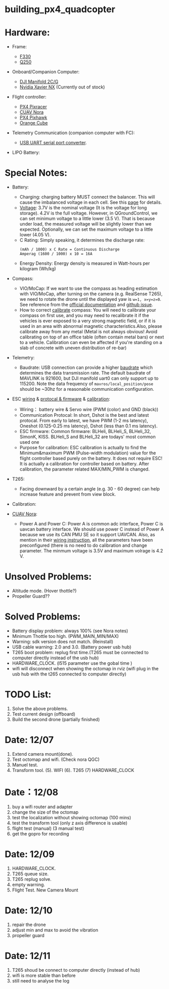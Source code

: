 # building_px4_quadcopter


# Hardware:
- Frame:
  - [F330](https://www.amazon.com/Quadcopter-Frame-Aircraft-Accessory-Integrated/dp/B07D6K51DY/ref=sr_1_2?keywords=f330&qid=1636421247&qsid=140-8186632-2531121&s=toys-and-games&sr=1-2&sres=B08L3JT2Q4%2CB07D6K51DY%2CB075DD16LK%2CB0824RHXZN%2CB085W3VM2K%2CB00P23TYW0%2CB08LSVCSZ4%2CB09FB1XF77%2CB017H7E3VK%2CB06ZZQL33X%2CB08PHTLFFS%2CB00YR6ZGHA%2CB00SYGBQGE%2CB09KQNQ6Z7%2CB09DK3K3HM%2CB09GN7CBT9%2CB08538X9LN%2CB08B5TQ8JL%2CB089ZDLV3K%2CB08T5VCKY1)
  - [Q250](https://hobbyking.com/en_us/hobbykingtm-totem-q250-quadcopter-kit.html)
- Onboard/Companion Computer: 
  - [DJI Manifold 2C/G](https://www.dji.com/manifold-2)
  - [Nvidia Xavier NX](https://store.nvidia.com/en-us/jetson/store/?page=1&limit=9&locale=en-us) (Currently out of stock)
- Flight controller: 
  - [PX4 Pixracer](https://docs.px4.io/v1.12/en/flight_controller/pixracer.html)
  - [CUAV Nora](https://docs.px4.io/v1.12/en/flight_controller/cuav_nora.html)
  - [PX4 Pixhawk](https://docs.px4.io/master/en/flight_controller/pixhawk4.html)
  - [Orange Cube](https://docs.px4.io/master/en/flight_controller/cubepilot_cube_orange.html)

- Telemetry Communication (companion computer with FC): 
  - [USB UART serial port converter](https://www.amazon.com/DSD-TECH-SH-U09C2-Debugging-Programming/dp/B07TXVRQ7V/ref=sr_1_3?crid=2ZVK4AYT03PDX&dchild=1&keywords=short+uart&qid=1635992461&qsid=144-8949687-4547914&sprefix=short+uart+%2Caps%2C73&sr=8-3&sres=B07J64TGS3%2CB07RBKCW3S%2CB07TXVRQ7V%2CB07R8BQYW1%2CB00LODGRV8%2CB00IJXZQ7C%2CB07D6LLX19%2CB07D9R5JFK%2CB01N47LXRA%2CB07R45QJVR%2CB00LZVEQEY%2CB08HLSS5T4%2CB075N82CDL%2CB08FBDTP5G%2CB07WX2DSVB%2CB014GZTCC6).

- LIPO Battery:
  

# Special Notes:
- Battery: 
  - Charging: charging battery MUST connect the balancer. This will cause the imbalanced voltage in each cell. See this [page](https://www.wattflyer.com/forums/showthread.php?t=31107) for details. 
  - [Voltage](https://www.quora.com/What-is-the-difference-between-the-nominal-voltage-of-3-7V-and-the-voltage-of-a-cell-of-4-2V-in-lithium-cells): 3.7V is the nominal voltage (It is the voltage for long storage).  4.2V is the full voltage. However, in QGroundControl, we can set minimum voltage to a little lower (3.5 V). That is because under load, the measured voltage will be slightly lower than we expected. Optionally, we can set the maximum voltage to a little lower (4.05 V).
  - C Rating: Simply speaking, it determines the discharge rate:
    ```
    (mAh / 1000) x C Rate = Continuous Discharge 
    Amperag (1600 / 1000) x 10 = 16A
    ```
  - Energy Density: Energy density is measured in Watt-hours per kilogram (Wh/kg)
- Compass: 
  - VIO/MoCap: If we want to use the compass as heading estimation with VIO/MoCap, after turning on the camera (e.g. RealSense T265), we need to rotate the drone until the displayed yaw is ```w=1, x=y=z=0```. See reference from the [official documentation](https://docs.px4.io/master/en/ros/external_position_estimation.html) and [github issue](https://github.com/Auterion/VIO/issues/16#issuecomment-856809595).
  - How to correct [calibrate](https://docs.px4.io/master/en/config/compass.html) compass: You will need to calibrate your compass on first use, and you may need to recalibrate it if the vehicles is ever exposed to a very strong magnetic field, or if it is used in an area with abnormal magnetic characteristics.Also, please calibrate away from any metal (Metal is not always obvious! Avoid calibrating on top of an office table (often contain metal bars) or next to a vehicle. Calibration can even be affected if you're standing on a slab of concrete with uneven distribution of re-bar)



- Telemetry: 
  - Baudrate: USB connection can provide a higher [baudrate](https://learn.sparkfun.com/tutorials/serial-communication/rules-of-serial#:~:text=One%20of%20the%20more%20common,fast%20data%20can%20be%20transferred.) which determines the data transmission rate. The default baudrate of MAVLINK is 921600, but DJI manifold uart0 can only support up to 115200. Note the data frequency of ```mavros/local_position/pose``` should be ~30hz for a reasonable communication configuration.
- ESC [wiring](https://docs.px4.io/master/en/peripherals/pwm_escs_and_servo.html) & [protocal & firmware](https://oscarliang.com/esc-firmware-protocols/) & [calibration](https://docs.px4.io/master/en/advanced_config/esc_calibration.html):
  - Wiring： battery wire & Servo wire (PWM (color) and GND (black))
  - Communication Protocal: In short, Dshot is the best and latest protocal. From early to latest, we have PWM (1-2 ms latency), Oneshot (0.125-0.25 ms latency), Dshot (less than 0.1 ms latency). 
  - ESC firmware: Common firmware: BLHeli, BLHeli_S, BLHeli_32, SimonK, KISS. BLHeli_S and BLHeli_32 are todays' most common used one 
  - Purpose for calibration: ESC calibration is actually to find the Minimum&maximum PWM (Pulse-width modulation) value for the flight controller based purely on the battery. It does not require ESC! It is actually a calibration for controller based on battery. After calibration, the parameter related MAX/MIN_PWM is changed.
- T265:
  - Facing downward by a certain angle (e.g. 30 - 60 degree) can help increase feature and prevent from view block.
- Calibration:
- [CUAV Nora](https://docs.px4.io/v1.12/en/flight_controller/cuav_nora.html):
  - Power A and Power C: Power A is common adc interface, Power C is uavcan battery interface. We should use power C instead of Power A because we use its CAN PMU SE so it support UAVCAN. Also, as mention in their [wiring instruction](https://doc.cuav.net/flight-controller/x7/en/quick-start/quick-start-nora.html), all the parameters have been preconfigured (there is no need to do calibration and change parameter. The minmum voltage is 3.5V and maximum volrage is 4.2 V.


# Unsolved Problems:
- Altitude mode. (Hover thottle?)
- Propeller Guard??

# Solved Problems:
- Battery display problem: always 100% (see Nora notes)
- Minimum Thottle too high. (PWM_MAIN_MIN/MAX)
- Warning: sdk version does not match. (Reinstall)
- USB cable warning: 2.0 and 3.0. (Battery power usb hub)
- T265 boot problem: replug first time.(T265 must be connected to computer directly instead of the usb hub)
- HARDWARE_CLOCK. (l515 parameter use the gobal time )
- wifi will disconnect when showing the octomap in rviz (wifi plug in the usb hub with the t265 connected to computer directly)

# TODO List:
1. Solve the above problems.
2. Test current design (offboard)
3. Build the second drone (partially finished)

# Date: 12/07
1. Extend camera mount(done).
2. Test octomap and wifi. (Check nora QGC)
3. Manuel test.
4. Transform tool.
(5). WIFI
(6). T265
(7) HARDWARE_CLOCK

# Date：12/08
1. buy a wifi router and adapter 
2. change the size of the octomap 
3. test the localization without showing octomap (100 mins)
4. test the transform tool (only z axis difference is usable)
5. flight test (manual) (3 manual test)
6. get the gopro for recording 

# Date: 12/09
1. HARDWARE_CLOCK.
2. T265 queue size.
3. T265 replug solve.
4. empty warning.
5. Flight Test. New Camera Mount

# Date: 12/10
1. repair the drone 
2. adjust min and max to avoid the vibration
3. propeller guard 

# Date: 12/11
1. T265 shoud be connect to computer directly (instead of hub)
2. wifi is more stable than before 
3. still need to analyse the log 
